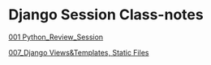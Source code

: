# Django Session Class-notes

[001 Python_Review_Session](https://github.com/clarusway/clarusway-full-stack-8-21/tree/main/django/class-notes/001_Python_Review_Session)

[007_Django Views&Templates, Static Files](https://github.com/clarusway/clarusway-full-stack-8-21/tree/main/django/class-notes/007_Django%20Views%26Templates%2C%20Static%20Files)
